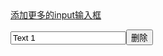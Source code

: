 <html>
<head>
<meta charset="utf-8">
<title>动态创建按钮</title>
<script src='http://apps.bdimg.com/libs/jquery/2.1.4/jquery.min.js'></script>
</head>
<body>
<a href="#" rel="external nofollow" rel="external nofollow" rel="external nofollow" id="AddMoreFileBox" class="btn btn-info">添加更多的input输入框</a></span></p>
<div id="InputsWrapper">
<div><input type="text" name="mytext[]" id="field_1" value="Text 1"/><a href="#" rel="external nofollow" rel="external nofollow" rel="external nofollow" class="removeclass"><input type='button' value='删除'></a></div>
</div>
<script>
$(document).ready(function() {
var MaxInputs    = 18; //maximum input boxes allowed
var InputsWrapper  = $("#InputsWrapper"); //Input boxes wrapper ID
var AddButton    = $("#AddMoreFileBox"); //Add button ID
var x = InputsWrapper.length; //initlal text box count
var FieldCount=1; //to keep track of text box added
$(AddButton).click(function (e) //on add input button click
{
    if(x <= MaxInputs) //max input box allowed
    {
      FieldCount++; //text box added increment
      //add input box
      $(InputsWrapper).append('<div><input type="text" name="mytext[]" id="field_'+ FieldCount +'" value="Text '+ FieldCount +'"/><a href="#" rel="external nofollow" rel="external nofollow" rel="external nofollow" class="removeclass"><input type="button" value="删除"></a></div>');
      x++; //text box increment
    }
return false;
});
$("body").on("click",".removeclass", function(e){ //user click on remove text
    if( x > 1 ) {
        $(this).parent('div').remove(); //remove text box
        x--; //decrement textbox
    }
return false;
})
});
</script>
</body>
</html>